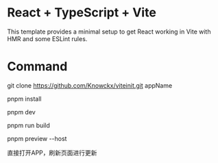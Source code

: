 # React + TypeScript + Vite

This template provides a minimal setup to get React working in Vite with HMR and some ESLint rules.

# Command

git clone https://github.com/Knowckx/viteinit.git appName

pnpm install

pnpm dev

pnpm run build

pnpm preview --host

直接打开APP，刷新页面进行更新
